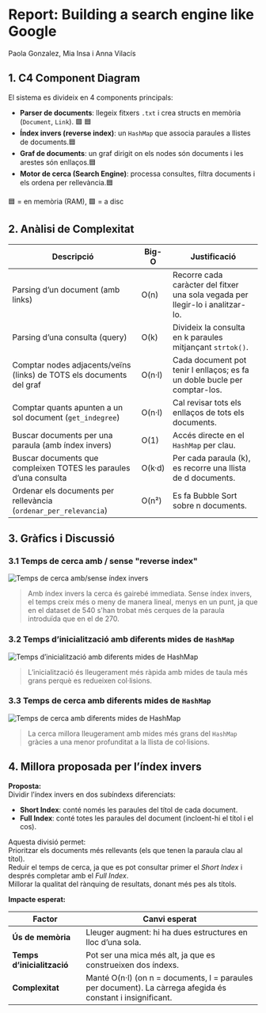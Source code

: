 # Report: Building a search engine like Google

Paola Gonzalez, Mia Insa i Anna Vilacís

## 1. C4 Component Diagram

El sistema es divideix en 4 components principals:

- **Parser de documents**: llegeix fitxers `.txt` i crea structs en memòria (`Document`, `Link`). 🟩 🟦 
- **Índex invers (reverse index)**: un `HashMap` que associa paraules a llistes de documents.🟦
- **Graf de documents**: un graf dirigit on els nodes són documents i les arestes són enllaços.🟦
- **Motor de cerca (Search Engine)**: processa consultes, filtra documents i els ordena per rellevància.🟦

🟦 = en memòria (RAM), 🟩 = a disc


## 2. Anàlisi de Complexitat

| Descripció                                                                 | Big-O          | Justificació                                                                 |
|----------------------------------------------------------------------------|----------------|------------------------------------------------------------------------------|
| Parsing d’un document (amb links)                                          | O(n)           | Recorre cada caràcter del fitxer una sola vegada per llegir-lo i analitzar-lo. |
| Parsing d’una consulta (query)                                             | O(k)           | Divideix la consulta en k paraules mitjançant `strtok()`.                   |
| Comptar nodes adjacents/veïns (links) de TOTS els documents del graf       | O(n·l)         | Cada document pot tenir l enllaços; es fa un doble bucle per comptar-los.   |
| Comptar quants apunten a un sol document (`get_indegree`)                  | O(n·l)         | Cal revisar tots els enllaços de tots els documents.                        |
| Buscar documents per una paraula (amb índex invers)                        | O(1)           | Accés directe en el `HashMap` per clau.                                     |
| Buscar documents que compleixen TOTES les paraules d’una consulta          | O(k·d)         | Per cada paraula (k), es recorre una llista de d documents.                 |
| Ordenar els documents per rellevància (`ordenar_per_relevancia`)          | O(n²)          | Es fa Bubble Sort sobre n documents.                                        |



## 3. Gràfics i Discussió

### 3.1 Temps de cerca amb / sense "reverse index"

![Temps de cerca amb/sense índex invers](image-4.png)

> Amb índex invers la cerca és gairebé immediata. Sense índex invers, el temps creix més o meny de manera lineal, menys en un punt, ja que en el dataset de 540 s'han trobat més cerques de la paraula introduïda que en el de 270. 


### 3.2 Temps d’inicialització amb diferents mides de `HashMap`

![Temps d’inicialització amb diferents mides de HashMap](image-5.png)
> L’inicialització és lleugerament més ràpida amb mides de taula més grans perquè es redueixen col·lisions.


### 3.3 Temps de cerca amb diferents mides de `HashMap`

![Temps de cerca amb diferents mides de HashMap](image.png)

> La cerca millora lleugerament amb mides més grans del `HashMap` gràcies a una menor profunditat a la llista de col·lisions.


## 4. Millora proposada per l’índex invers

**Proposta:**  
Dividir l’índex invers en dos subíndexs diferenciats:  
- **Short Index**: conté només les paraules del títol de cada document.  
- **Full Index**: conté totes les paraules del document (incloent-hi el títol i el cos).  

Aquesta divisió permet:  
Prioritzar els documents més rellevants (els que tenen la paraula clau al títol).  
Reduir el temps de cerca, ja que es pot consultar primer el *Short Index* i després completar amb el *Full Index*.  
Millorar la qualitat del rànquing de resultats, donant més pes als títols.


**Impacte esperat:**  

| Factor                     | Canvi esperat                                                        |
|----------------------------|----------------------------------------------------------------------|
| **Ús de memòria**          | Lleuger augment: hi ha dues estructures en lloc d’una sola.          |
| **Temps d’inicialització** | Pot ser una mica més alt, ja que es construeixen dos índexs.         |
| **Complexitat**            | Manté O(n·l) (on n = documents, l = paraules per document). La càrrega afegida és constant i insignificant. |

